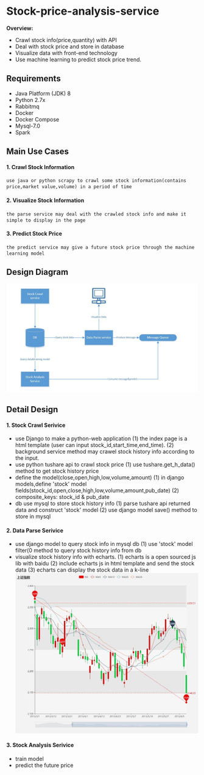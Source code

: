 # Stock-price-analysis-service

**Overview:**

- Crawl stock info(price,quantity) with API
- Deal with stock price and store in database
- Visualize data with front-end technology
- Use machine learning to predict  stock price trend.

## Requirements
* Java Platform (JDK) 8
* Python 2.7x
* Rabbitmq
* Docker
* Docker Compose 
* Mysql-7.0
* Spark

## Main Use Cases
#### 1. Crawl Stock Information
```
use java or python scrapy to crawl some stock information(contains price,market value,volume) in a period of time
```

#### 2. Visualize Stock Information
```
the parse service may deal with the crawled stock info and make it simple to display in the page
```

#### 3. Predict  Stock Price
```
the predict service may give a future stock price through the machine learning model 
```
## Design  Diagram
![Syetem design diagram](/stock-service-diagram1.jpg "flow diagram")

## Detail  Design
#### 1. Stock Crawl Serivice
* use Django to make a python-web application
(1) the index page is a html template (user can input stock_id,start_time,end_time).
(2) background service method may crawel stock history info according to the input.
* use python tushare api to crawl stock price
(1) use tushare.get_h_data() method to get stock history price
* define the model(close,open,high,low,volume,amount)
(1) in django models,define 'stock' model fields(stock_id,open,close,high,low,volume,amount,pub_date)
(2) composite_keys: stock_id & pub_date
* db use mysql to store stock history info
(1) parse tushare api returned data and construct 'stock' model 
(2) use django model save() method to store in mysql 

#### 2. Data Parse Serivice
* use django model to query stock info in mysql db
(1) use 'stock' model filter(0 method to query stock history info from db 
* visualize stock history info with echarts. 
(1) echarts is a open sourced js lib with baidu
(2) include echarts js in html template  and send the stock data 
(3) echarts can display the stock data in a k-line
![Syetem design diagram](/kline.jpg "kline diagram")

#### 3. Stock Analysis Serivice
* train model
* predict the future price

